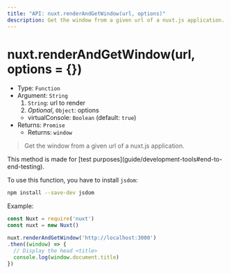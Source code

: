 ```yaml
---
title: "API: nuxt.renderAndGetWindow(url, options)"
description: Get the window from a given url of a nuxt.js application.
---
```


# nuxt.renderAndGetWindow(url, options = {})

- Type: `Function`
- Argument: `String`
  1. `String`: url to render
  2. *Optional*, `Object`: options
    - virtualConsole: `Boolean` (default: `true`)
- Returns: `Promise`
  - Returns: `window`

> Get the window from a given url of a nuxt.js application.

<p class="Alert Alert--orange">This method is made for [test purposes](guide/development-tools#end-to-end-testing).</p>

To use this function, you have to install `jsdom`:
```bash
npm install --save-dev jsdom
```

Example:
```js
const Nuxt = require('nuxt')
const nuxt = new Nuxt()

nuxt.renderAndGetWindow('http://localhost:3000')
.then((window) => {
  // Display the head <title>
  console.log(window.document.title)
})
```
